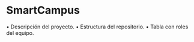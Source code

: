 # SmartCampus
• Descripción del proyecto.
• Estructura del repositorio.
• Tabla con roles del equipo.
